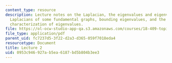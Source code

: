 ```yaml
---
content_type: resource
description: Lecture notes on the Laplacian, the eigenvalues and eigenvectors of the
  Laplacians of some fundamental graphs, bounding eigenvalues, and the Courant-Fischer
  characterization of eigenvalues.
file: https://ol-ocw-studio-app-qa.s3.amazonaws.com/courses/18-409-topics-in-theoretical-computer-science-an-algorithmists-toolkit-fall-2009/0953c946927ab5ea6187bd5b804b3ee3_MIT18_409F09_spiel_lec2.pdf
file_type: application/pdf
parent_uid: fc7237d5-3f22-d2a3-d365-059f7018eda4
resourcetype: Document
title: Lecture 2
uid: 0953c946-927a-b5ea-6187-bd5b804b3ee3
---
```


